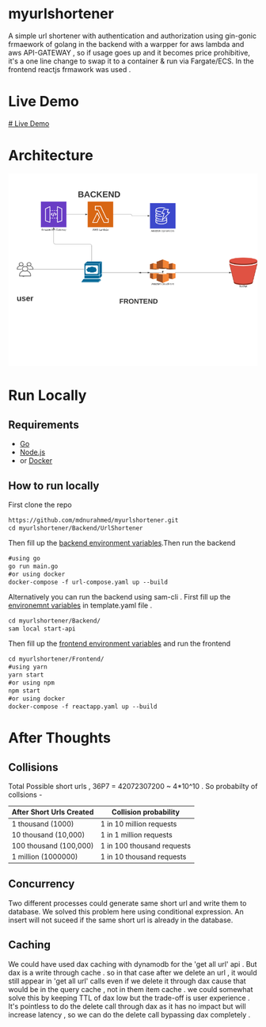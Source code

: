 # myurlshortener
A simple url shortener with authentication and authorization using gin-gonic frmaework of golang in the backend with a warpper for aws lambda and aws API-GATEWAY , so if usage goes up and it becomes price prohibitive, it's a one line change to swap it to a container & run via Fargate/ECS. In the frontend reactjs frmawork was used . 

# Live Demo
[# Live Demo](https://d1nkdlbzuru4c8.cloudfront.net)


# Architecture 
![Image of Architecure](https://github.com/mdnurahmed/myurlshortener/blob/main/architecure.jpeg)

# Run Locally
## Requirements
- [Go](https://golang.org/doc/install)
- [Node.js](https://nodejs.org/en/download/)
- or [Docker](https://docs.docker.com/get-docker/)
## How to run locally
First clone the repo  
```
https://github.com/mdnurahmed/myurlshortener.git
cd myurlshortener/Backend/UrlShortener
```
Then fill up the [backend environment variables](https://github.com/mdnurahmed/myurlshortener/blob/main/Backend/UrlShortener/app.env).Then run the backend
```
#using go 
go run main.go
#or using docker 
docker-compose -f url-compose.yaml up --build
```
Alternatively you can run the backend using sam-cli . First fill up the [environemnt variables](https://github.com/mdnurahmed/myurlshortener/blob/main/Backend/template.yaml) in template.yaml file . 
```
cd myurlshortener/Backend/
sam local start-api
```
Then fill up the [frontend environment variables](https://github.com/mdnurahmed/myurlshortener/blob/main/Frontend/.env) and  run the frontend 
```
cd myurlshortener/Frontend/
#using yarn 
yarn start
#or using npm
npm start
#or using docker
docker-compose -f reactapp.yaml up --build
```

# After Thoughts 
## Collisions
Total Possible short urls , 36P7 = 42072307200 ~ 4*10^10 . So probabilty of collsions - 

| After Short Urls Created  | Collision probability      | 
| --------------------------| ---------------------------|
| 1 thousand (1000)         | 1 in 10 million requests   |
| 10 thousand (10,000)      | 1 in 1 million requests    |
| 100 thousand (100,000)    | 1 in 100 thousand requests |
| 1 million (1000000)       | 1 in 10 thousand requests  |
## Concurrency 
Two different processes could generate same short url and write them to database. We solved this problem here using conditional expression. An insert will not suceed if the same short url is already in the database.
## Caching
We could have used dax caching with dynamodb for the 'get all url' api . But dax is a write through cache . so in that case after we delete an url , it would still appear in 'get all url' calls even if we delete it through dax cause that would be in the query cache , not in them item cache . we could somewhat solve this by keeping TTL of dax low but the trade-off is user experience . It's pointless to do the delete call through dax as it has no impact but will increase latency , so we can do the delete call bypassing dax completely .  


